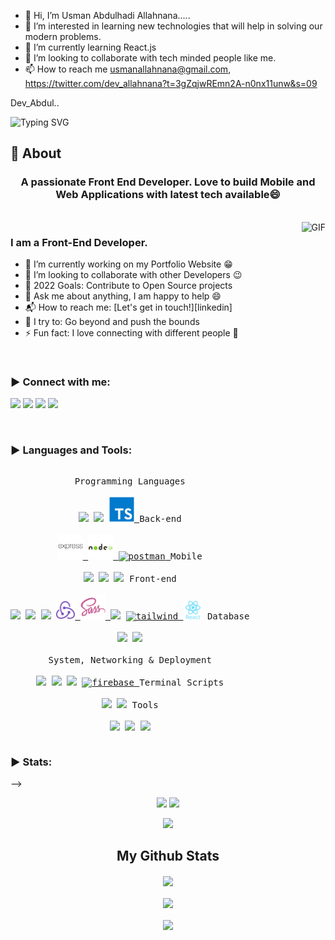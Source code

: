 - 👋 Hi, I’m Usman Abdulhadi Allahnana.....
- 👀 I’m interested in learning new technologies that will help in solving our modern problems.
- 🌱 I’m currently learning React.js
- 💞️ I’m looking to collaborate with tech minded people like me.
- 📫 How to reach me usmanallahnana@gmail.com, https://twitter.com/dev_allahnana?t=3gZqjwREmn2A-n0nx11unw&s=09

<!---
Allahnana/Allahnana is a ✨ special ✨ repository because its `README.md` (this file) appears on your GitHub profile.
You can click the Preview link to take a look at your changes.
---> Dev_Abdul..

![Typing SVG](https://readme-typing-svg.herokuapp.com?font=Architects+Daughter&color=000000&size=30&lines=Hey!+It's+Aakash!+👋;I'm+a+Front+End+Developer;I'm+a+Mobile+App+Developer)
<!-- <h1 align="center">Hi 👋, I'm Aakash</h1> -->

## 🧐 About

<h3 align="center">A passionate Front End Developer. Love to build Mobile and Web Applications with latest tech available😄
</h3>

<br>

<img align="right" margin-top="20px" height="270px" alt="GIF" src="https://cdn.dribbble.com/users/1059583/screenshots/4171367/coding-freak.gif" />

### I am a Front-End Developer.
- 🔭 I’m currently working on my Portfolio Website :grin:
- 👯 I’m looking to collaborate with other Developers :wink:
- 🥅 2022 Goals: Contribute to Open Source projects
- 💬 Ask me about anything, I am happy to help :smile:
- 📬 How to reach me: [Let's get in touch!][linkedin]
- 🧗 I try to: Go beyond and push the bounds
- ⚡ Fun fact: I love connecting with different people :raised_hands:
<!-- ### Blogs posts -->
<!-- BLOG-POST-LIST:START -->
<!-- BLOG-POST-LIST:END -->
</br>

<h3 align="left">▶ Connect with me:</h3>
  <p>
    <a href="https://www.linkedin.com/in/abdulhadi-usman-25700b188/" target="_blank"><img src="https://img.shields.io/badge/-LinkedIn-222222?style=flat-square&logo=Linkedin&logoColor=white&link=https://www.linkedin.com/in/hgdsandakalum/)](https://www.linkedin.com/in/hgdsandakalum/"></a>
    <a href="https://www.instagram.com/dev_abdul/" target="_blank"><img src="https://img.shields.io/badge/Instagram-222222?&style=flat-square&logo=instagram&logoColor=white&link=https://www.instagram.com/_.sanda._)](https://www.instagram.com/_.sanda._/"></a>
      <a href="https://twitter.com/dev_allahnana" target="_blank"><img src="https://img.shields.io/badge/Twitter-222222?&style=flat-square&logo=instagram&logoColor=white&link=https://www.twitter.com/_.sanda._)](https://www.twitter.com/_.sanda._/"></a>
    <a href="https://stackoverflow.com/users/16611484/usman-abdulhadi"><img src="https://img.shields.io/badge/-Stack%20Overflow-222222?style=flat-square&logo=stack-overflow&logoColor=white&link=https://stackoverflow.com/users/16900340/dananjaya-sandakalum)](https://stackoverflow.com/users/16900340/dananjaya-sandakalum"></a>
  </p>
</br>

<h3 align="left">▶ Languages and Tools:</h3>
<p style="display: inline-block;" align="center">
  <kbd>
    <kbd>Programming Languages</kbd>
    <br>
    <br>
    <img width="30px" src="https://cdn.jsdelivr.net/gh/devicons/devicon/icons/java/java-plain.svg" /> 
    <img width="30px" src="https://cdn.jsdelivr.net/gh/devicons/devicon/icons/c/c-plain.svg" /> 
      <a href="https://www.typescriptlang.org/" target="_blank">
    <img
      src="https://raw.githubusercontent.com/devicons/devicon/master/icons/typescript/typescript-original.svg"
      alt="typescript"
      width="40"
      height="40"
    />
  </a>
  </kbd>
  <kbd>
    <kbd>Back-end</kbd>
    <br>
    <br>
    <a href="https://expressjs.com" target="_blank">
    <img
      src="https://raw.githubusercontent.com/devicons/devicon/master/icons/express/express-original-wordmark.svg"
      alt="express"
      width="40"
      height="40"
    />
  </a>
      <a href="https://nodejs.org" target="_blank">
    <img
      src="https://raw.githubusercontent.com/devicons/devicon/master/icons/nodejs/nodejs-original-wordmark.svg"
      alt="nodejs"
      width="40"
      height="40"
    />
  </a>
      <a href="https://postman.com" target="_blank">
    <img
      src="https://www.vectorlogo.zone/logos/getpostman/getpostman-icon.svg"
      alt="postman"
      width="40"
      height="40"
    />
  </a>
  </kbd>
   <kbd>
    <kbd>Mobile</kbd>
    <br>
    <br>
    <img width="30px" src="https://cdn.jsdelivr.net/gh/devicons/devicon/icons/dart/dart-original.svg" />
    <img width="30px" src="https://cdn.jsdelivr.net/gh/devicons/devicon/icons/flutter/flutter-plain.svg" />
     <img src="https://pagepro.co/blog/wp-content/uploads/2020/03/react-native-logo-884x1024.png" width="30px"/>
  </kbd>
 <kbd>
  <kbd>
    <kbd>Front-end</kbd>
    <br>
    <br>
    <img width="30px" src="https://cdn.jsdelivr.net/gh/devicons/devicon/icons/html5/html5-original.svg" /> 
    <img width="30px" src="https://cdn.jsdelivr.net/gh/devicons/devicon/icons/css3/css3-plain.svg" /> 
    <img width="30px" src="https://cdn.jsdelivr.net/gh/devicons/devicon/icons/bootstrap/bootstrap-plain.svg" /> 
      <a href="https://redux.js.org" target="_blank">
    <img
      src="https://raw.githubusercontent.com/devicons/devicon/master/icons/redux/redux-original.svg"
      alt="redux"
      width="30"
      height="30"
    />
  </a>
     <a href="https://sass-lang.com" target="_blank">
    <img
      src="https://raw.githubusercontent.com/devicons/devicon/master/icons/sass/sass-original.svg"
      alt="sass"
      width="40"
      height="40"
    />
  </a>
<!--     <img width="30px" src="https://cdn.jsdelivr.net/gh/devicons/devicon/icons/angularjs/angularjs-plain.svg" /> -->
    <img width="30px" src="https://cdn.jsdelivr.net/gh/devicons/devicon/icons/javascript/javascript-original.svg" />
     <a href="https://tailwindcss.com/" target="_blank">
    <img
      src="https://www.vectorlogo.zone/logos/tailwindcss/tailwindcss-icon.svg"
      alt="tailwind"
      width="40"
      height="40"
    />
  </a>
    <img
      src="https://raw.githubusercontent.com/devicons/devicon/master/icons/react/react-original-wordmark.svg"
      alt="react"
      width="30"
      height="30"
    />
  </kbd>
  <kbd>
    <kbd>Database</kbd>
    <br>
    <br>
    <img width="30px" src="https://cdn.jsdelivr.net/gh/devicons/devicon/icons/mysql/mysql-plain.svg" />
    <img width="30px" src="https://cdn.jsdelivr.net/gh/devicons/devicon/icons/mongodb/mongodb-plain.svg" />
  </kbd>
  <br>
  <br>
  <kbd>
  <kbd>
    <kbd>System, Networking & Deployment</kbd>
    <br>
    <br>
    <img width="30px" src="https://cdn.jsdelivr.net/gh/devicons/devicon/icons/heroku/heroku-plain.svg" />
<!--     <img width="30px" src="https://cdn.jsdelivr.net/gh/devicons/devicon/icons/azure/azure-plain.svg" /> -->
    <img width="30px" src="https://cdn.jsdelivr.net/gh/devicons/devicon/icons/git/git-plain.svg" />
    <img width="30px" src="https://cdn.jsdelivr.net/gh/devicons/devicon/icons/docker/docker-plain.svg" />
      <a href="https://firebase.google.com/" target="_blank">
    <img
      src="https://www.vectorlogo.zone/logos/firebase/firebase-icon.svg"
      alt="firebase"
      width="40"
      height="40"
    />
  </a>
  </kbd>
  <kbd>
    <kbd>Terminal Scripts</kbd>
    <br>
    <br>
    <img width="30px" src="https://cdn.jsdelivr.net/gh/devicons/devicon/icons/bash/bash-original.svg" />
    <img width="30px" src="https://cdn.jsdelivr.net/gh/devicons/devicon/icons/vim/vim-original.svg" />
  </kbd>
  <kbd>
    <kbd>Tools</kbd>
    <br>
    <br>
    <img width="30px" src="https://cdn.jsdelivr.net/gh/devicons/devicon/icons/vscode/vscode-original.svg" />
    <img width="30px" src="https://cdn.jsdelivr.net/gh/devicons/devicon/icons/visualstudio/visualstudio-plain.svg" />
    <img width="30px" src="https://repository-images.githubusercontent.com/59065830/b62be480-45d2-11ea-9989-803db0f9c44d" />
  </kbd>
   <kbd>
</br>
    </p>
<h3 align="left">▶ Stats:</h3>

 -->
<p align="center"><img src="https://badges.pufler.dev/visits/aakashsh1999/aakashsh1999?style=for-the-badge"/> <img src="https://badges.pufler.dev/repos/aakashsh1999/?style=for-the-badge"/>
</p>
<p align="center"><img src="https://badges.pufler.dev/commits/monthly/aakashsh1999"/></p>


</p>
  </a>
<h2 align="center">My Github Stats</h2>
<p align="center">
<img align="center" src="https://github-readme-stats.vercel.app/api/top-langs/?username=aakashsh1999&layout=compact&theme=github_dark&langs_count=10&exclude_repo=kasweb">
<br>
<br>
<img align="center" src="https://github-readme-stats.vercel.app/api?username=aakashsh1999&count_private=true&show_icons=trueline_height=21&theme=github_dark">	
<br>
<br>
<img align="center" src="https://github-readme-streak-stats.herokuapp.com/?user=aakashsh1999&theme=holi-theme">
</p>




